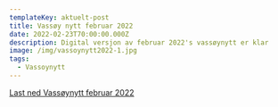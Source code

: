 ```yaml
---
templateKey: aktuelt-post
title: Vassøy nytt februar 2022
date: 2022-02-23T70:00:00.000Z
description: Digital versjon av februar 2022's vassøynytt er klar
image: /img/vassoynytt2022-1.jpg
tags:
  - Vassoynytt
---
```


[Last ned Vassøynytt februar 2022](/files/vassnytt/Vassøynytt_februar_2022.pdf)
